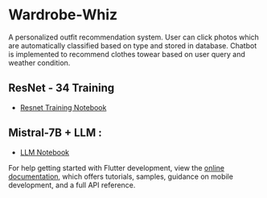 # Wardrobe-Whiz

A personalized outfit recommendation system. User can click photos which are automatically classified based on type and stored in database.
Chatbot is implemented to recommend clothes towear based on user query and weather condition.

## ResNet - 34 Training

- [Resnet Training Notebook ](https://colab.research.google.com/drive/1ppbmiK5Ad0F8EBXEayFyJM6c5MbPaKLM?usp=sharing&authuser=3#scrollTo=b4GJyUXZbbB-)

## Mistral-7B + LLM :
- [LLM Notebook]([https://docs.flutter.dev/cookbook](https://colab.research.google.com/drive/1JEEj-dSp1ZiHY-M0T2YG1qKV7EjEfaff?usp=sharing))

For help getting started with Flutter development, view the
[online documentation](https://docs.flutter.dev/), which offers tutorials,
samples, guidance on mobile development, and a full API reference.
